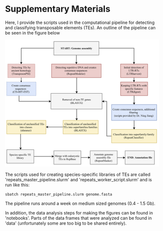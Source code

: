 # Supplementary Materials

Here, I provide the scripts used in the computational pipeline for detecting and classifying transposable elements (TEs). An outline of the pipeline can be seen in the figure below 

![FlowChart_pipeline](https://github.com/uio-cels/Repeats/blob/master/figures/FlowChart_pipeline.png)

The scripts used for creating species-specific libraries of TEs are called 'repeats\_master\_pipeline.slurm' and 'repeats\_worker\_script.slurm' and is run like this:

```
sbatch repeats_master_pipeline.slurm genome.fasta
```

The pipeline runs around a week on medium sized genomes (0.4 - 1.5 Gb).

In addition, the data analysis steps for making the figures can be found in 'notebooks'. Parts of the data frames that were analyzed can be found in 'data' (unfortunately some are too big to be shared entirely). 




